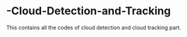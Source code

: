 # -Cloud-Detection-and-Tracking
This contains all the codes of cloud detection and cloud tracking part. 
